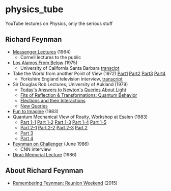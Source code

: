 # physics_tube
YouTube lectures on Physics, only the serious stuff

## Richard Feynman

- [Messenger Lectures](https://www.feynmanlectures.caltech.edu/messenger.html) (1964)
    - Cornell lectures to the public
- [Los Alamos From Below](https://www.youtube.com/watch?v=uY-u1qyRM5w) (1975)
    - University of California Santa Barbara [transcipt](http://calteches.library.caltech.edu/34/3/FeynmanLosAlamos.htm)
- Take the World from another Point of View (1972) [Part1](https://www.youtube.com/watch?v=PsgBtOVzHKI) [Part2](https://www.youtube.com/watch?v=xnzB_IHGyjg&t=1s) [Part3](https://www.youtube.com/watch?v=uNOghidK2TY) [Part4](https://www.youtube.com/watch?v=mvqwm6RbxcQ)
    - Yorkshire England television interview, [transcript](https://calteches.library.caltech.edu/35/2/PointofView.htm)
- Sir Douglas Rob Lectures, University of Aukland (1979)
    - [Today's Answers to Newton's Queries About Light](https://www.youtube.com/watch?v=Alj6q4Y0TNE)
    - [Fits of Reflection & Transformations: Quantum Behavior](https://www.youtube.com/watch?v=DaSKMeoal7k)
    - [Elections and their Interactions](https://www.youtube.com/watch?v=UZwdjvJlgoA)
    - [New Queries](https://www.youtube.com/watch?v=6-Wk9PCJQbg)
- [Fun to Imagine](https://www.youtube.com/watch?v=P1ww1IXRfTA) (1983)
- Quantum Mechanical View of Reaity, Workshop at Esalen (1983)
    - [Part 1-1](https://www.youtube.com/watch?v=72us6pnbEvE) [Part 1-2](https://www.youtube.com/watch?v=ytGo85BZUww) [Part 1-3](https://www.youtube.com/watch?v=AyejXtZrGb0) [Part 1-4](https://www.youtube.com/watch?v=hWTbtXgqYMo) [Part 1-5](https://www.youtube.com/watch?v=PsQfPDG46cs&t=6s) 
    - [Part 2-1](https://www.youtube.com/watch?v=Ec03o-7rHLw) [Part 2-2](https://www.youtube.com/watch?v=i4-sz59-Cis) [Part 2-3](https://www.youtube.com/watch?v=u0LVRgKTPP8) [Part 2](https://www.youtube.com/watch?v=xNF_3KdpdrY)
    - [Part 3](https://www.youtube.com/watch?v=YWIYnLCZWa8&list=PLZlQy6FlDBO1OZbXNJP9uRdkOixBDOaIv&index=13)
    - [Part 4](https://www.youtube.com/watch?v=rZvgGekvHes&list=PLZlQy6FlDBO1OZbXNJP9uRdkOixBDOaIv&index=14)
- [Feynman on Challenger](https://www.youtube.com/watch?v=4kpDg7MjHps) (June 1986)
    - CNN interview
- [Dirac Memorial Lecture](https://www.youtube.com/watch?v=cKzzG5DS6V8) (1986)

## About Richard Feynman

- [Remembering Feynman: Reunion Weekend](https://www.youtube.com/watch?v=S0Q80twy11Q) (2015)
